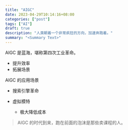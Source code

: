 ```yaml
---
title: "AIGC"
date: 2023-04-29T10:14:16+08:00
categories: ["post"]
tags: ["AI"]
draft: true
description: "人类朝着一个非常疯狂的方向，加速奔跑着。"
summary: "<Summary Text>"
---
```


AIGC 是蓝海，堪称第四次工业革命。

-   提升效率
-   拓展场景

AIGC 的应用场景

-   搜索引擎革命

-   虚拟模特
    -   极大降低成本

>   AIGC 的时代到来，跑在前面的泡沫是那些卖课程的人。
